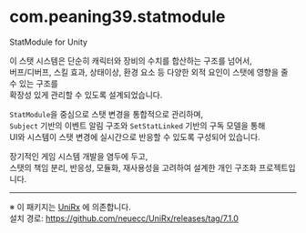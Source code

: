 # com.peaning39.statmodule
StatModule for Unity

이 스탯 시스템은 단순히 캐릭터와 장비의 수치를 합산하는 구조를 넘어서,  
버프/디버프, 스킬 효과, 상태이상, 환경 요소 등 다양한 외적 요인이 스탯에 영향을 줄 수 있는 구조를  
확장성 있게 관리할 수 있도록 설계되었습니다.

`StatModule`을 중심으로 스탯 변경을 통합적으로 관리하며,  
`Subject` 기반의 이벤트 알림 구조와 `SetStatLinked` 기반의 구독 모델을 통해  
UI와 시스템이 스탯 변경에 실시간으로 반응할 수 있도록 구성되어 있습니다.

장기적인 게임 시스템 개발을 염두에 두고,  
스탯의 책임 분리, 반응성, 모듈화, 재사용성을 고려하여 설계한 개인 구조화 프로젝트입니다.

---

※ 이 패키지는 [UniRx](https://github.com/neuecc/UniRx) 에 의존합니다.  
설치 경로: https://github.com/neuecc/UniRx/releases/tag/7.1.0
